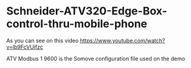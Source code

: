 # Schneider-ATV320-Edge-Box-control-thru-mobile-phone
As you can see on this video
https://www.youtube.com/watch?v=lb9FcVUifzc

ATV Modbus 1 9600 is the Somove configuration file used on the demo
